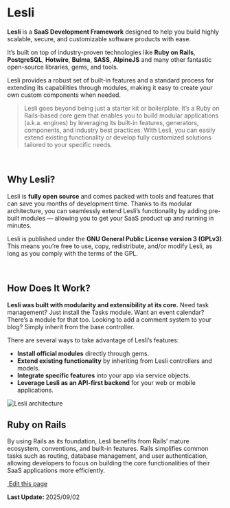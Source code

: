 # Lesli

**Lesli** is a **SaaS Development Framework** designed to help you build highly scalable, secure, and customizable software products with ease.

It’s built on top of industry-proven technologies like **Ruby on Rails**, **PostgreSQL**, **Hotwire**, **Bulma**, **SASS**, **AlpineJS** and many other fantastic open-source libraries, gems, and tools.

Lesli provides a robust set of built-in features and a standard process for extending its capabilities through modules, making it easy to create your own custom components when needed.

> Lesli goes beyond being just a starter kit or boilerplate. It’s a Ruby on Rails-based core gem that enables you to build modular applications (a.k.a. engines) by leveraging its built-in features, generators, components, and industry best practices. With Lesli, you can easily extend existing functionality or develop fully customized solutions tailored to your specific needs.


<br/>

## Why Lesli?

Lesli is **fully open source** and comes packed with tools and features that can save you months of development time. Thanks to its modular architecture, you can seamlessly extend Lesli’s functionality by adding pre-built modules — allowing you to get your SaaS product up and running in minutes.

Lesli is published under the **GNU General Public License version 3 (GPLv3)**. This means you’re free to use, copy, redistribute, and/or modify Lesli, as long as you comply with the terms of the GPL.


<br/>

## How Does It Work?

**Lesli was built with modularity and extensibility at its core.** 
Need task management? Just install the Tasks module. 
Want an event calendar? There’s a module for that too. 
Looking to add a comment system to your blog? Simply inherit from the base controller. 

There are several ways to take advantage of Lesli’s features:

- **Install official modules** directly through gems.
- **Extend existing functionality** by inheriting from Lesli controllers and models.
- **Integrate specific features** into your app via service objects.
- **Leverage Lesli as an API-first backend** for your web or mobile applications.

<img alt="Lesli architecture" src="/images/engines/lesli/lesli.excalidraw.svg" />

<br/>

## Ruby on Rails

By using Rails as its foundation, Lesli benefits from Rails’ mature ecosystem, conventions, and built-in features. Rails simplifies common tasks such as routing, database management, and user authentication, allowing developers to focus on building the core functionalities of their SaaS applications more efficiently.

<section class="lesli-markdown-info">
    <p><a target="blank" href="https://github.com/LesliTech/Lesli/tree/master/docs/about/lesli.md"><i class="ri-external-link-fill"></i>&nbsp;Edit this page</a><p/>
    <p><b>Last Update: </b>2025/09/02</p>
</section>

<!-- This code was automatically generated -->
<!-- to update this docs please run rake docs:build -->

